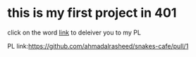 # this is my first project in 401

click on the word [link](https://github.com/ahmadalrasheed/snakes-cafe/pull/1) to deleiver you to my PL

PL link:https://github.com/ahmadalrasheed/snakes-cafe/pull/1
